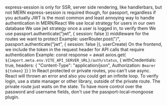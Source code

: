 express-session is only for SSR, server side rendering, like handlerbars, but not MERN
express-session is required though, for passport, regardless if you actually
JWT is the most common and least annoying way to handle authentication in MERN/React
We use local strategy for users in our own database
We use jwt strategy once a user is logged in, to verify them
We use passport.authenticate("jwt", { session: false }) middleware for the routes we want to protect
  Example: userRouter.post("/", passport.authenticate("jwt", { session: false }), userCreate)
On the frontend, we include the token in the request header for API calls that require authentication
  Example:
    const response = await axios.get(
      `${import.meta.env.VITE_API_SERVER_URL}/auth/status`,
      { withCredentials: true, headers: { "Content-Type": "application/json", Authorization: `Bearer ${token}` }}
    )
In React protected or private routes, you can't use async. React will thrown an error and also you could get an infinite loop. To verify login, use a state manager or other library, outside of the private route. The private route just waits on the state.
To have more control over the password and username fields, don't use the passport-local-mongoose plugin.
